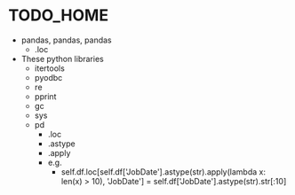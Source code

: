 # TODO_HOME
- pandas, pandas, pandas
  - .loc
- These python libraries
  - itertools
  - pyodbc
  - re
  - pprint
  - gc
  - sys
  - pd 
    - .loc
    - .astype
    - .apply
    - e.g.
      - self.df.loc[self.df['JobDate'].astype(str).apply(lambda x: len(x) > 10), 'JobDate'] = self.df['JobDate'].astype(str).str[:10]